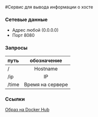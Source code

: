 #Сервис для вывода информации о хосте

### Сетевые данные
* Адрес любой (0.0.0.0)
* Порт 8080

### Запросы
| путь | обозначение |
|:-|:-:|
| / | Hostname |
| /ip | IP |
| /time | Время на сервере |

### Ссылки
[Образ на Docker Hub](https://hub.docker.com/r/aleksdem/hostinfo)